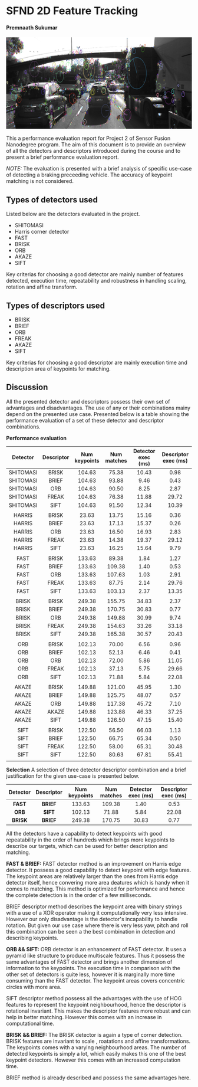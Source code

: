 # SFND 2D Feature Tracking
#### Premnaath Sukumar

<img src="images/keypoints.png" width="820" height="248" />

This a performance evaluation report for Project 2 of Sensor Fusion Nanodegree program. The aim of this document is to provide an overview of all the detectors and descriptors introduced during the course and to present a brief performance evaluation report.

_NOTE:_ The evaluation is presented with a brief analysis of specific use-case of detecting a braking preceeding vehicle. The accuracy of keypoint matching is not considered.

## Types of detectors used

Listed below are the detectors evaluated in the project.

* SHITOMASI
* Harris corner detector
* FAST
* BRISK
* ORB
* AKAZE
* SIFT

Key criterias for choosing a good detector are mainly number of features detected, execution time, repeatability and robustness in handling scaling, rotation and affine transform.

## Types of descriptors used

* BRISK
* BRIEF
* ORB
* FREAK
* AKAZE
* SIFT

Key criterias for choosing a good descriptor are mainly execution time and description area of keypoints for matching.

## Discussion

All the presented detector and descriptors possess their own set of advantages and disadvantages. The use of any or their combinations mainy depend on the presented use case. Presented below is a table showing the performance evaluation of a set of these detector and descriptor combinations.

**Performance evaluation**

| Detector | Descriptor | Num keypoints | Num matches | Detector exec (ms) | Descriptor exec (ms) |
| :---: |  :---: |  :---: |  :---: |  :---: |  :---: |
|SHITOMASI| BRISK|	104.63|	75.38|	10.43|	0.98|
|SHITOMASI|	BRIEF|	104.63|	93.88|	9.46|	0.43|
|SHITOMASI|	ORB|	104.63|	90.50|	8.25|	2.87|
|SHITOMASI|	FREAK|	104.63|	76.38|	11.88|	29.72|
|SHITOMASI|	SIFT|	104.63|	91.50|	12.34|	10.39|
|					|
|HARRIS|	BRISK|	23.63|	13.75|	15.16|	0.36|
|HARRIS|	BRIEF|	23.63|	17.13|	15.37|	0.26|
|HARRIS|	ORB|	23.63|	16.50|	16.93|	2.83|
|HARRIS|	FREAK|	23.63|	14.38|	19.37|	29.12|
|HARRIS|	SIFT|	23.63|	16.25|	15.64|	9.79|
|	|				
|FAST|	BRISK|	133.63|	89.38|	1.84|	1.27|
|FAST|	BRIEF|	133.63|	109.38|	1.40|	0.53|
|FAST|	ORB|	133.63|	107.63|	1.03|	2.91|
|FAST|	FREAK|	133.63|	87.75|	2.14|	29.76|
|FAST|	SIFT|	133.63|	103.13|	2.37|	13.35|
|	|				
|BRISK|	BRISK|	249.38|	155.75|	34.83|	2.37|
|BRISK|	BRIEF|	249.38|	170.75|	30.83|	0.77|
|BRISK|	ORB|	249.38|	149.88|	30.99|	9.74|
|BRISK|	FREAK|	249.38|	154.63|	33.26|	33.18|
|BRISK|	SIFT|	249.38|	165.38|	30.57|	20.43|
||
|ORB|	BRISK|	102.13|	70.00|	6.56|	0.96|
|ORB|	BRIEF|	102.13|	52.13|	6.46|	0.41|
|ORB|	ORB|	102.13|	72.00|	5.86|	11.05|
|ORB|	FREAK|	102.13|	37.13|	5.75|	29.66|
|ORB|	SIFT|	102.13|	71.88|	5.84|	22.08|
||
|AKAZE|	BRISK|	149.88|	121.00|	45.95|	1.30|
|AKAZE|	BRIEF|	149.88|	125.75|	48.07|	0.57|
|AKAZE|	ORB|	149.88|	117.38|	45.72|	7.10|
|AKAZE|	AKAZE|	149.88|	123.88|	46.33|	37.25|
|AKAZE|	SIFT|	149.88|	126.50|	47.15|	15.40|
||
|SIFT|	BRISK|	122.50|	56.50|	66.03|	1.13|
|SIFT|	BRIEF|	122.50|	66.75|	65.34|	0.50|
|SIFT|	FREAK|	122.50|	58.00|	65.31|	30.48|
|SIFT|	SIFT|	122.50|	80.63|	67.81|	55.41|
||

**Selection**
A selection of three detector descriptor combination and a brief justification for the given use-case is presented below.

| Detector | Descriptor | Num keypoints | Num matches | Detector exec (ms) | Descriptor exec (ms) |
| :---: |  :---: |  :---: |  :---: |  :---: |  :---: |
|**FAST**|	**BRIEF**|	133.63|	109.38|	1.40|	0.53|
|**ORB**|	**SIFT**|	102.13|	71.88|	5.84|	22.08|
|**BRISK**|	**BRIEF**|	249.38|	170.75|	30.83|	0.77|

All the detectors have a capability to detect keypoints with good repeatability in the order of hundreds which brings more keypoints to describe our targets, which can be used for better description and matching.

**FAST & BRIEF:**
FAST detector method is an improvement on Harris edge detector. It possess a good capability to detect keypoint with edge features. The keypoint areas are relatively larger than the ones from Harris edge detector itself, hence convering more area deatures which is handy when it comes to matching. This method is optimized for performance and hence the complete detection is in the order of a few milliseconds.

BRIEF descriptor method describes the keypoint area with binary strings with a use of a XOR operator making it computationally very less intensive. However our only disadvantage is the detector's incapability to handle rotation. But given our use case where there is very less yaw, pitch and roll this combination can be seen a the best combination in detection and describing keypoints.

**ORB && SIFT:**
ORB detector is an enhancement of FAST detector. It uses a pyramid like structure to produce multiscale features. Thus it possess the same advantages of FAST detector and brings another dimension of information to the keypoints. The execution time in comparison with the other set of detectors is quite less, however it is marginally more time consuming than the FAST detector. The keypoint areas covers concentric circles with more area.

SIFT descriptor method possess all the advantages with the use of HOG features to represent the keypoint neighbourhood, hence the descriptor is rotational invariant. This makes the descriptor features more robust and can help in better matching. However this comes with an increase in computational time.

**BRISK && BRIEF:**
The BRISK detector is again a type of corner detection. BRISK features are invariant to scale , roatations and affine transformations. The keypoints comes with a varying neighbourhood areas. The number of detected keypoints is simply a lot, which easily makes this one of the best keypoint detectors. However this comes with an increased computation time.

BRIEF method is already described and possess the same advantages here.
